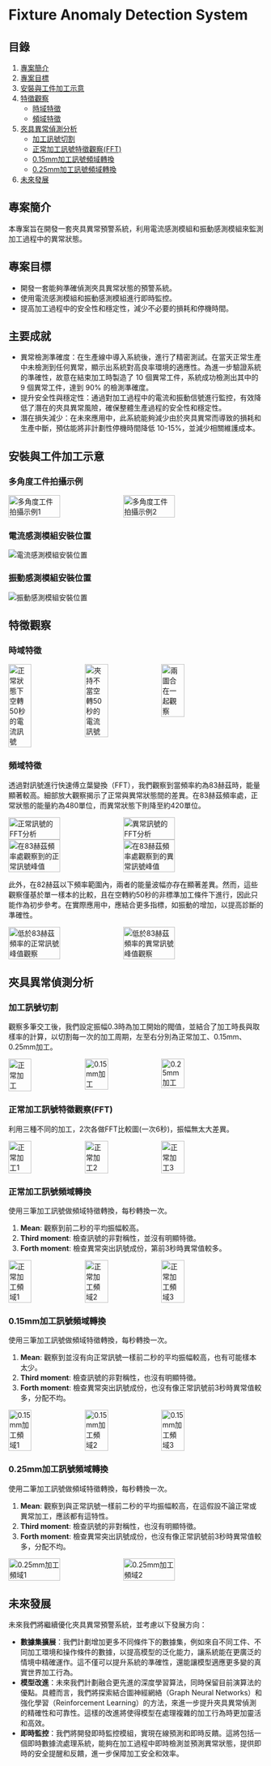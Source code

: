 # Fixture Anomaly Detection System

## 目錄

1. [專案簡介](#專案簡介)
2. [專案目標](#專案目標)
3. [安裝與工件加工示意](#安裝與工件加工示意)
4. [特徵觀察](#特徵觀察)
   - [時域特徵](#時域特徵)
   - [頻域特徵](#頻域特徵)
5. [夾具異常偵測分析](#夾具異常偵測分析)
   - [加工訊號切割](#加工訊號切割)
   - [正常加工訊號特徵觀察(FFT)](#正常加工訊號特徵觀察fft)
   - [0.15mm加工訊號頻域轉換](#015mm加工訊號頻域轉換)
   - [0.25mm加工訊號頻域轉換](#025mm加工訊號頻域轉換)
6. [未來發展](#未來發展)

## 專案簡介

本專案旨在開發一套夾具異常預警系統，利用電流感測模組和振動感測模組來監測加工過程中的異常狀態。

## 專案目標

- 開發一套能夠準確偵測夾具異常狀態的預警系統。
- 使用電流感測模組和振動感測模組進行即時監控。
- 提高加工過程中的安全性和穩定性，減少不必要的損耗和停機時間。


## 主要成就

- 異常檢測準確度：在生產線中導入系統後，進行了精密測試。在當天正常生產中未檢測到任何異常，顯示出系統對高良率環境的適應性。為進一步驗證系統的準確性，故意在結束加工時製造了 10 個異常工件，系統成功檢測出其中的 9 個異常工件，達到 90% 的檢測準確度。
- 提升安全性與穩定性：通過對加工過程中的電流和振動信號進行監控，有效降低了潛在的夾具異常風險，確保整體生產過程的安全性和穩定性。
- 潛在損失減少：在未來應用中，此系統能夠減少由於夾具異常而導致的損耗和生產中斷，預估能將非計劃性停機時間降低 10-15%，並減少相關維護成本。


## 安裝與工件加工示意

### 多角度工件拍攝示例

<div style="display: flex;">
  <img src="https://hackmd.io/_uploads/SkxH0nm8C.jpg" alt="多角度工件拍攝示例1" width="45%">
  <img src="https://hackmd.io/_uploads/HJUHA2Q80.jpg" alt="多角度工件拍攝示例2" width="45%">
</div>

### 電流感測模組安裝位置

![電流感測模組安裝位置](https://hackmd.io/_uploads/H1FrRnm8C.jpg)

### 振動感測模組安裝位置

![振動感測模組安裝位置](https://hackmd.io/_uploads/SJoHChQIR.jpg)


## 特徵觀察

### 時域特徵

<div style="display: flex;">
  <img src="https://hackmd.io/_uploads/HkaOC27UR.png" alt="正常狀態下空轉50秒的電流訊號" width="30%">
  <img src="https://hackmd.io/_uploads/SJytRnQLR.png" alt="夾持不當空轉50秒的電流訊號" width="30%">
  <img src="https://hackmd.io/_uploads/Sy-FA37I0.png" alt="兩圖合在一起觀察" width="30%">
</div>


### 頻域特徵

透過對訊號進行快速傅立葉變換（FFT），我們觀察到當頻率約為83赫茲時，能量顯著較高。細部放大觀察揭示了正常與異常狀態間的差異。在83赫茲頻率處，正常狀態的能量約為480單位，而異常狀態下則降至約420單位。

<div style="display: flex;">
  <img src="https://hackmd.io/_uploads/rkhqR2mLA.png" alt="正常訊號的FFT分析" width="45%">
  <img src="https://hackmd.io/_uploads/HJYoA2mUA.png" alt="異常訊號的FFT分析" width="45%">
</div>

<div style="display: flex;">
  <img src="https://hackmd.io/_uploads/Hkis02Q8A.png" alt="在83赫茲頻率處觀察到的正常訊號峰值" width="45%">
  <img src="https://hackmd.io/_uploads/Hkyh0nXIC.png" alt="在83赫茲頻率處觀察到的異常訊號峰值" width="45%">
</div>

此外，在82赫茲以下頻率範圍內，兩者的能量波幅亦存在顯著差異。然而，這些觀察僅基於單一樣本的比較，且在空轉約50秒的非標準加工條件下進行，因此只能作為初步參考。在實際應用中，應結合更多指標，如振動的增加，以提高診斷的準確性。

<div style="display: flex;">
  <img src="https://hackmd.io/_uploads/B173RnQLR.png" alt="低於83赫茲頻率的正常訊號峰值觀察" width="45%">
  <img src="https://hackmd.io/_uploads/SJrh0hmUA.png" alt="低於83赫茲頻率的異常訊號峰值觀察" width="45%">
</div>


## 夾具異常偵測分析

### 加工訊號切割

觀察多筆交工後，我們設定振幅0.3時為加工開始的閥值，並結合了加工時長與取樣率的計算，以切割每一次的加工周期，左至右分別為正常加工、0.15mm、0.25mm加工。

<div style="display: flex;">
  <img src="https://hackmd.io/_uploads/Hk1x1p7LC.png" alt="正常加工" width="30%">
  <img src="https://hackmd.io/_uploads/rk4l16QUC.png" alt="0.15mm加工" width="30%">
  <img src="https://hackmd.io/_uploads/ByLxkp7LA.png" alt="0.25mm加工" width="30%">
</div>

### 正常加工訊號特徵觀察(FFT)

利用三種不同的加工，2次各做FFT比較圖(一次6秒)，振幅無太大差異。

<div style="display: flex;">
  <img src="https://hackmd.io/_uploads/Bk2g167L0.png" alt="正常加工1" width="30%">
  <img src="https://hackmd.io/_uploads/ryRgy67IA.png" alt="正常加工2" width="30%">
  <img src="https://hackmd.io/_uploads/SygZJ67UC.png" alt="正常加工3" width="30%">
</div>

### 正常加工訊號頻域轉換

使用三筆加工訊號做頻域特徵轉換，每秒轉換一次。
1. **Mean**: 觀察到前二秒的平均振幅較高。
2. **Third moment**: 檢查訊號的非對稱性，並沒有明顯特徵。
3. **Forth moment**: 檢查異常突出訊號成份，第前3秒時異常值較多。

<div style="display: flex;">
  <img src="https://hackmd.io/_uploads/rJw-JaXUA.png" alt="正常加工頻域1" width="30%">
  <img src="https://hackmd.io/_uploads/ryt-ypQIR.png" alt="正常加工頻域2" width="30%">
  <img src="https://hackmd.io/_uploads/S12Wkp7I0.png" alt="正常加工頻域3" width="30%">
</div>

### 0.15mm加工訊號頻域轉換

使用三筆加工訊號做頻域特徵轉換，每秒轉換一次。
1. **Mean**: 觀察到並沒有向正常訊號一樣前二秒的平均振幅較高，也有可能樣本太少。
2. **Third moment**: 檢查訊號的非對稱性，也沒有明顯特徵。
3. **Forth moment**: 檢查異常突出訊號成份，也沒有像正常訊號前3秒時異常值較多，分配不均。

<div style="display: flex;">
  <img src="https://hackmd.io/_uploads/ByfMJpXL0.png" alt="0.15mm加工頻域1" width="30%">
  <img src="https://hackmd.io/_uploads/SJVGkamL0.png" alt="0.15mm加工頻域2" width="30%">
  <img src="https://hackmd.io/_uploads/Sy8fy67LR.png" alt="0.15mm加工頻域3" width="30%">
</div>

### 0.25mm加工訊號頻域轉換

使用二筆加工訊號做頻域特徵轉換，每秒轉換一次。
1. **Mean**: 觀察到與正常訊號一樣前二秒的平均振幅較高，在這假設不論正常或異常加工，應該都有這特性。
2. **Third moment**: 檢查訊號的非對稱性，也沒有明顯特徵。
3. **Forth moment**: 檢查異常突出訊號成份，也沒有像正常訊號前3秒時異常值較多，分配不均。

<div style="display: flex;">
  <img src="https://hackmd.io/_uploads/rJAf1p7LC.png" alt="0.25mm加工頻域1" width="45%">
  <img src="https://hackmd.io/_uploads/BJk7J678C.png" alt="0.25mm加工頻域2" width="45%">
</div>


## 未來發展

未來我們將繼續優化夾具異常預警系統，並考慮以下發展方向：

- **數據集擴展**：我們計劃增加更多不同條件下的數據集，例如來自不同工件、不同加工環境和操作條件的數據，以提高模型的泛化能力，讓系統能在更廣泛的情境中精確運作。這不僅可以提升系統的準確性，還能讓模型適應更多變的真實世界加工行為。
- **模型改進**：未來我們計劃融合更先進的深度學習算法，同時保留目前演算法的優點。具體而言，我們將探索結合圖神經網絡（Graph Neural Networks）和強化學習（Reinforcement Learning）的方法，來進一步提升夾具異常偵測的精確性和可靠性。這樣的改進將使得模型在處理複雜的加工行為時更加靈活和高效。
- **即時監控**：我們將開發即時監控模組，實現在線預測和即時反饋。這將包括一個即時數據流處理系統，能夠在加工過程中即時檢測並預測異常狀態，提供即時的安全提醒和反饋，進一步保障加工安全和效率。
